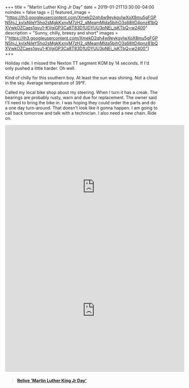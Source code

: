 +++
title =  "Martin Luther King Jr Day"
date = 2019-01-21T13:30:00-04:00
noindex = false
tags = []
featured_image = "https://lh3.googleusercontent.com/XmekD2qh4w9eykgvIwXoX8mu5gFGPN5hjJ_kvlxNiIeY5hq2sMgkKxnyM7zH2_qMeamMlda5bihO3s68ItD4pnz81bQXVwkOZCaes1qvu1-KVgiGP3Ca8T83D1UDYUU3pNEi_isKTbQ=w2400"
description = "Sunny, chilly, breezy and short"
images = ["https://lh3.googleusercontent.com/XmekD2qh4w9eykgvIwXoX8mu5gFGPN5hjJ_kvlxNiIeY5hq2sMgkKxnyM7zH2_qMeamMlda5bihO3s68ItD4pnz81bQXVwkOZCaes1qvu1-KVgiGP3Ca8T83D1UDYUU3pNEi_isKTbQ=w2400"]
+++

Holiday ride. I missed the Nexton TT segment KOM by 14 seconds. If I'd only pushed a little harder. Oh well.   

Kind of chilly for this southern boy. At least the sun was shining. Not a cloud in the sky. Average temperature of 39°F.

Called my local bike shop about my steering. When I turn it has a creak. The bearings are probably rusty, warn and due for replacement. The owner said I'll need to bring the bike in. I was hoping they could order the parts and do a one day turn-around. That doesn't look like it gonna happen. I am going to call back tomorrow and talk with a technician. I also need a new chain. Ride on.

<iframe height='405' width='590' frameborder='0' allowtransparency='true' scrolling='no' src='https://www.strava.com/segments/19598448/embed'></iframe>

<iframe height='405' width='590' frameborder='0' allowtransparency='true' scrolling='no' src='https://www.strava.com/activities/2094257445/embed/c4a724a700e364706a27d8bdd69bb4f830909768'></iframe>

<blockquote class="embedly-card" data-card-controls="0" data-card-key="f1631a41cb254ca5b035dc5747a5bd75"><h4><a href="https://www.relive.cc/view/2094257445?r=embed-site">Relive 'Martin Luther King Jr Day'</a></h4></blockquote>
        <script async src="https://cdn.embedly.com/widgets/platform.js" charset="UTF-8"></script>
